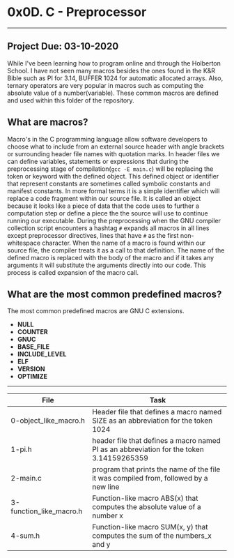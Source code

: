 # 0x0D. C - Preprocessor
---
Project Due: 03-10-2020
---
While I've been learning how to program online and through the Holberton School. I have not seen many macros besides the ones found in the K&R Bible such as PI for 3.14, BUFFER 1024 for automatic allocated arrays. Also, ternary operators are very popular in macros such as computing the absolute value of a number(variable). These common macros are defined and used within this folder of the repository.  
## What are macros?  
Macro's in the C programming language allow software developers to choose what to include from an external source header with angle brackets or surrounding header file names with quotation marks. In header files we can define variables, statements or expressions that during the preprocessing stage of compilation(`gcc -E main.c`) will be replacing the token or keyword with the defined object. This defined object or identifier that represent constants are sometimes called symbolic constants and manifest constants. In more formal terms it is a simple identifier which will replace a code fragment within our source file. It is called an object because it looks like a piece of data that the code uses to further a computation step or define a piece the the source will use to continue running our executable. 
During the preprocessing when the GNU compiler collection script encounters a hashtag `#` expands all macros in all lines except preprocessor directives, lines that have `#` as the first non-whitespace character. When the name of a macro is found within our source file, the compiler treats it as a call to that definition. The name of the defined macro is replaced with the body of the macro and if it takes any arguments it will substitute the arguments directly into our code. This process is called expansion of the macro call.  

## What are the most common predefined macros?  
The most common predefined macros are GNU C extensions.
* __NULL__
* __COUNTER__
* __GNUC__
* __BASE_FILE__
* __INCLUDE_LEVEL__
* __ELF__
* __VERSION__
* __OPTIMIZE__

---
File|Task
---|---
0-object_like_macro.h | Header file that defines a macro named SIZE as an abbreviation for the token 1024
1-pi.h | header file that defines a macro named PI as an abbreviation for the token 3.14159265359
2-main.c | program that prints the name of the file it was compiled from, followed by a new line
3-function_like_macro.h | Function-like macro ABS(x) that computes the absolute value of a number x
4-sum.h | Function-like macro SUM(x, y) that computes the sum of the numbers_x and y
